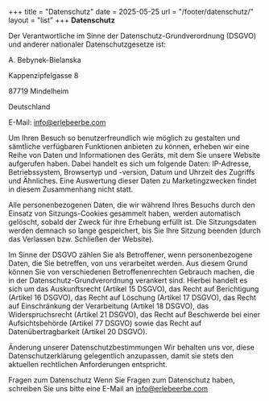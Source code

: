 +++
title = "Datenschutz"
date = 2025-05-25
url = "/footer/datenschutz/"
layout = "list"
+++
**Datenschutz**



<div class="small-text">

Der Verantwortliche im Sinne der Datenschutz-Grundverordnung (DSGVO) und anderer nationaler Datenschutzgesetze ist:

A. Bebynek-Bielanska

Kappenzipfelgasse 8

87719 Mindelheim

Deutschland

E-Mail: info@erlebeerbe.com


Um Ihren Besuch so benutzerfreundlich wie möglich zu gestalten und sämtliche verfügbaren Funktionen anbieten zu können, erheben wir eine Reihe von Daten und Informationen des Geräts, mit dem Sie unsere Website aufgerufen haben. Dabei handelt es sich um folgende Daten: IP-Adresse, Betriebssystem, Browsertyp und -version, Datum und Uhrzeit des Zugriffs und Ähnliches. Eine Auswertung dieser Daten zu Marketingzwecken findet in diesem Zusammenhang nicht statt.


Alle personenbezogenen Daten, die wir während Ihres Besuchs durch den Einsatz von Sitzungs-Cookies gesammelt haben, werden automatisch gelöscht, sobald der Zweck für ihre Erhebung erfüllt ist. Die Sitzungsdaten werden demnach so lange gespeichert, bis Sie Ihre Sitzung beenden (durch das Verlassen bzw. Schließen der Website).


Im Sinne der DSGVO zählen Sie als Betroffener, wenn personenbezogene Daten, die Sie betreffen, von uns verarbeitet werden. Aus diesem Grund können Sie von verschiedenen Betroffenenrechten Gebrauch machen, die in der Datenschutz-Grundverordnung verankert sind. Hierbei handelt es sich um das Auskunftsrecht (Artikel 15 DSGVO), das Recht auf Berichtigung (Artikel 16 DSGVO), das Recht auf Löschung (Artikel 17 DSGVO), das Recht auf Einschränkung der Verarbeitung (Artikel 18 DSGVO), das Widerspruchsrecht (Artikel 21 DSGVO), das Recht auf Beschwerde bei einer Aufsichtsbehörde (Artikel 77 DSGVO) sowie das Recht auf Datenübertragbarkeit (Artikel 20 DSGVO).


Änderung unserer Datenschutzbestimmungen
Wir behalten uns vor, diese Datenschutzerklärung gelegentlich anzupassen, damit sie stets den aktuellen rechtlichen Anforderungen entspricht.


Fragen zum Datenschutz
Wenn Sie Fragen zum Datenschutz haben, schreiben Sie uns bitte eine E-Mail an info@erlebeerbe.com


</div>